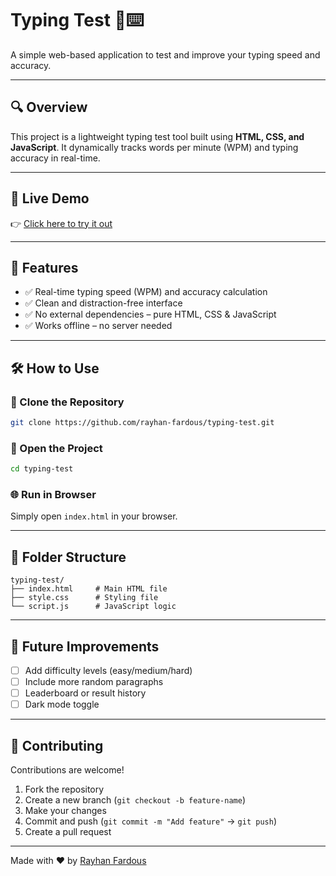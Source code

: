 
# Typing Test 🧠⌨️

A simple web-based application to test and improve your typing speed and accuracy.

---

## 🔍 Overview
This project is a lightweight typing test tool built using **HTML, CSS, and JavaScript**. It dynamically tracks words per minute (WPM) and typing accuracy in real-time.

---

## 🔗 Live Demo

👉 [Click here to try it out](https://rayhan-fardous.github.io/typing-test/)

---

## 📌 Features

- ✅ Real-time typing speed (WPM) and accuracy calculation  
- ✅ Clean and distraction-free interface  
- ✅ No external dependencies – pure HTML, CSS & JavaScript  
- ✅ Works offline – no server needed

---

## 🛠️ How to Use

### 🧾 Clone the Repository

```bash
git clone https://github.com/rayhan-fardous/typing-test.git
```

### 📂 Open the Project

```bash
cd typing-test
```

### 🌐 Run in Browser

Simply open `index.html` in your browser.

---

## 📁 Folder Structure

```
typing-test/
├── index.html     # Main HTML file
├── style.css      # Styling file
└── script.js      # JavaScript logic
```

---

## 🚧 Future Improvements

- [ ] Add difficulty levels (easy/medium/hard)  
- [ ] Include more random paragraphs  
- [ ] Leaderboard or result history  
- [ ] Dark mode toggle  
 
---

## 🤝 Contributing

Contributions are welcome!

1. Fork the repository  
2. Create a new branch (`git checkout -b feature-name`)  
3. Make your changes  
4. Commit and push (`git commit -m "Add feature"` → `git push`)  
5. Create a pull request

---

Made with ❤️ by [Rayhan Fardous](https://github.com/rayhan-fardous)